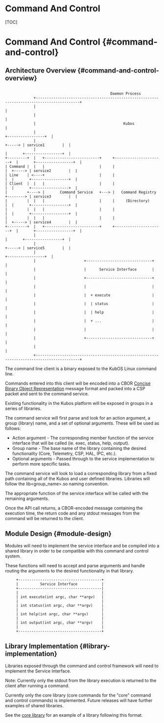 # Command And Control
[TOC]
# Command And Control {#command-and-control}

## Architecture Overview {#command-and-control-overview}

```

                                                Daemon Process
             +------------------------------------------------------------------------------------------+
             |                                                                                          |
             |                                                                                          |
             |                                        Kubos                                             |
             |                                                                     +-----------------+  |
             |                                                             +-----> | service1        |  |
             |                                                             |       +-----------------+  |
+---------+  |   +-------------------------+     +----------------------+  |       +-----------------+  |
| Command |  |   |                         |     |                      |  +-----> | service2        |  |
| Line    | <----+                         |     |                      |  |       +-----------------+  |
| Client  |  |   |                         |     |                      |  |       +-----------------+  |
|         +----> |       Command Service   +---> |   Command Registry   +--------> | service3        |  |
|         |  |   |                         |     |     (Directory)      |  |       +-----------------+  |
|         |  |   |                         |     |                      |  |       +-----------------+  |
|         |  |   |                         |     |                      |  +-----> | service4        |  |
+---------+  |   +-------------------------+     +----------------------+  |       +-----------------+  |
             |                                                             |       +-----------------+  |
             |                                                             +-----> | service5        |  |
             |                                                                     +-----------------+  |
             |                      +------------------------------+                                    |
             |                      |      Service Interface       |                                    |
             |                      +------------------------------+                                    |
             |                      |                              |                                    |
             |                      |  + execute                   |                                    |
             |                      |  | status                    |                                    |
             |                      |  | help                      |                                    |
             |                      |  + ...                       |                                    |
             |                      |                              |                                    |
             |                      +------------------------------+                                    |
             |                                                                                          |
             +------------------------------------------------------------------------------------------+
```


The command line client is a binary exposed to the KubOS Linux command line.

Commands entered into this client will be encoded into a CBOR [Concise Binary Object Representation](http://cbor.io/) message format and packed into a CSP packet and sent to the command service.

Existing functionality in the Kubos platform will be exposed in groups in a series of libraries.

The command service will first parse and look for an action argument, a group (library) name, and a set of optional arguments. These will be used as follows:

* Action argument - The corresponding member function of the service interface that will be called (ie. exec, status, help, output).
* Group name - The base name of the library containing the desired functionality (Core, Telemetry, CSP, HAL, IPC, etc.).
* Optional arguments - Passed through to the service implementation to perform more specific tasks.

The command service will look to load a corresponding library from a fixed path containing all of the Kubos and user defined libraries. Libraries will follow the lib<group_name>.so naming convention.

The appropriate function of the service interface will be called with the remaining arguments.

Once the API call returns, a CBOR-encoded message containing the execution time, the return code and any stdout messages from the command will be returned to the client.


## Module Design {#module-design}


Modules will need to implement the service interface and be compiled into a shared library in order to be compatible with this command and control system.

These functions will need to accept and parse arguments and handle routing the arguments to the desired functionality in that library.


```
     +--------------------------------------+
     |          Service Interface           |
     +--------------------------------------|
     |                                      |
     | int execute(int argc, char **argv)   |
     |                                      |
     | int status(int argc, char **argv)    |
     |                                      |
     | int help(int argc, char **argv)      |
     |                                      |
     | int output(int argc, char **argv)    |
     |                                      |
     +--------------------------------------+
```


## Library Implementation {#library-implementation}

Libraries exposed through the command and control framework will need to implement the Service Interface.

Note: Currently only the stdout from the library execution is returned to the client after running a command.

Currently only the core library (core commands for the "core" command and control commands) is implemented. Future releases will have further examples of shared libraries.

See the [core library](<link to library code when #63 is merged>) for an example of a library following this format.


